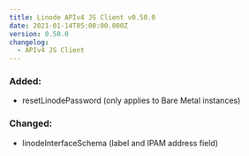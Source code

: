 ```yaml
---
title: Linode APIv4 JS Client v0.50.0
date: 2021-01-14T05:00:00.000Z
version: 0.50.0
changelog:
  - APIv4 JS Client
---
```


### Added:
- resetLinodePassword (only applies to Bare Metal instances)

### Changed:
- linodeInterfaceSchema (label and IPAM address field)

